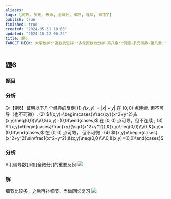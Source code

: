 ```yaml
---
aliases: 
tags: [高数, 多元, 极限, 全微分, 偏导, 连续, 做错了]
publish: true
finished: true
created: "2024-05-31 10:06"
updated: "2024-10-22 06:24"
title: 题6
TARGET DECK: 大学数学::高数武忠祥::多元函数微分学-第八章::例题-多元函数-第八章::题6
---
```

## 题6
### 题目
### 分析
Q:【例6】证明以下几个经典的反例
(1) $f(x,y)=|x|+y|$ 在 $(0,0)$ 点连续. 但不可导（也不可微）.
(2) $f(x,y)=\begin{cases}\frac{xy}{x^2+y^2},&(x,y)\neq(0,0)\\\\0,&(x,y)=(0,0)\end{cases}$ 在 $(0,0)$ 点可导，但不连续 ;
(3) $f(x,y)=\begin{cases}\frac{xy}{\sqrt{x^2+y^2}},&(x,y)\neq(0,0)\\\\0,&(x,y)=(0,0)\end{cases}$ 在 $(0,0)$ 点可导， 但不可微 ;
(4) $f(x,y)=\begin{cases}(x^2+y^2)\sin\frac1{x^2+y^2},&(x,y)\neq(0,0)\\\\0,&(x,y)=(0,0)\end{cases}$
### 分析
A:[[偏导数]]和[[全微分]]的重要反例
![](https://img.hwenyi.tech/202404250032420.webp)
### 解
细节比较多，之后再补细节，当做回忆复习 
![](https://img.hwenyi.tech/202404250139452.webp)
